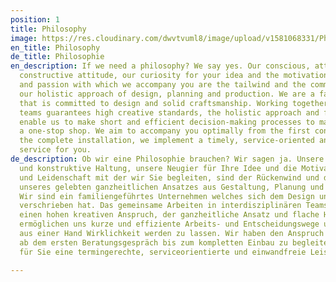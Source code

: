 ```yaml
---
position: 1
title: Philosophy
image: https://res.cloudinary.com/dwvtvuml8/image/upload/v1581068331/Philosophie-Manufaktur-Tischler-Schreiner_zs856h.jpg
en_title: Philosophy
de_title: Philosophie
en_description: If we need a philosophy? We say yes. Our conscious, attentive and
  constructive attitude, our curiosity for your idea and the motivation, curiosity
  and passion with which we accompany you are the tailwind and the common thread of
  our holistic approach of design, planning and production. We are a family-run company
  that is committed to design and solid craftsmanship. Working together in interdisciplinary
  teams guarantees high creative standards, the holistic approach and flat hierarchies
  enable us to make short and efficient decision-making processes to make your project
  a one-stop shop. We aim to accompany you optimally from the first consultation to
  the complete installation, we implement a timely, service-oriented and flawless
  service for you.
de_description: Ob wir eine Philosophie brauchen? Wir sagen ja. Unsere bewusste, achtsame
  und konstruktive Haltung, unsere Neugier für Ihre Idee und die Motivation, Neugierde
  und Leidenschaft mit der wir Sie begleiten, sind der Rückenwind und der rote Faden
  unseres gelebten ganzheitlichen Ansatzes aus Gestaltung, Planung und Fertigung.
  Wir sind ein familiengeführtes Unternehmen welches sich dem Design und solidem Handwerk
  verschrieben hat. Das gemeinsame Arbeiten in interdisziplinären Teams garantiert
  einen hohen kreativen Anspruch, der ganzheitliche Ansatz und flache Hierarchien
  ermöglichen uns kurze und effiziente Arbeits- und Entscheidungswege um Ihr Projekt
  aus einer Hand Wirklichkeit werden zu lassen. Wir haben den Anspruch Sie optimal
  ab dem ersten Beratungsgespräch bis zum kompletten Einbau zu begleiten und setzten
  für Sie eine termingerechte, serviceorientierte und einwandfreie Leistung um.

---
```

